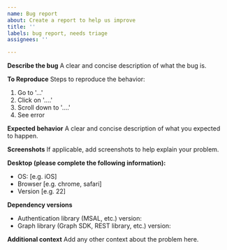 ```yaml
---
name: Bug report
about: Create a report to help us improve
title: ''
labels: bug report, needs triage
assignees: ''

---
```


**Describe the bug**
A clear and concise description of what the bug is.

**To Reproduce**
Steps to reproduce the behavior:
1. Go to '...'
2. Click on '....'
3. Scroll down to '....'
4. See error

**Expected behavior**
A clear and concise description of what you expected to happen.

**Screenshots**
If applicable, add screenshots to help explain your problem.

**Desktop (please complete the following information):**
 - OS: [e.g. iOS]
 - Browser [e.g. chrome, safari]
 - Version [e.g. 22]

**Dependency versions**
 - Authentication library (MSAL, etc.) version:
 - Graph library (Graph SDK, REST library, etc.) version:

**Additional context**
Add any other context about the problem here.
